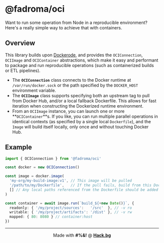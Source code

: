 # @fadroma/oci

Want to run some operation from Node in a reproducible environment?
Here's a really simple way to achieve that with containers.

## Overview

This library builds upon [Dockerode](https://www.npmjs.com/package/dockerode),
and provides the `OCIConnection`, `OCIImage` and `OCIContainer` abstractions, which
make it easy and performant to package and run reproducible operations
(such as containerized builds or ETL pipelines).

* The **`OCIConnection`** class connects to the Docker runtime at `/var/run/docker.sock`
  or the path specified by the `DOCKER_HOST` environment variable.
* The **`OCIImage`** class supports specifying both an upstream tag to pull from Docker Hub,
  and/or a local fallback Dockerfile. This allows for fast iteration when constructing
  the Dockerized runtime environment.
* From an `OCIImage` instance, you can launch one or more **`OCIContainer`**s.
  If you like, you can run multiple parallel operations in identical contexts
  (as specified by a single local `Dockerfile`), and the `Image` will
  build itself locally, only once and without touching Docker Hub.

## Example

```typescript
import { OCIConnection } from '@fadroma/oci'

const docker = new OCIConnection()

const image = docker.image(
  'my-org/my-build-image:v1', // This image will be pulled
  '/path/to/my/Dockerfile',   // If the pull fails, build from this Dockerfile
  [] // Any local paths referenced from the Dockerfile should be added here
)

const container = await image.run(`build_${+new Date()}`, {
  readonly: { '/my/project/sources':   '/src'  }, // -v ro
  writable: { '/my/project/artifacts': '/dist' }, // -v rw
  mapped: { 80: 8080 } // container:host
})
```

---

<div align="center">

Made with **#%&!** @ [**Hack.bg**](https://foss.hack.bg)

</div>
